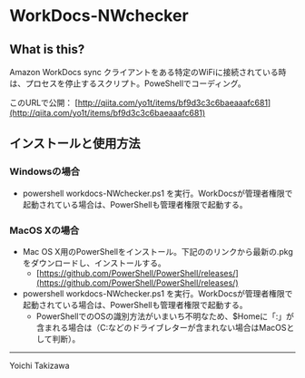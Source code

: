 # WorkDocs-NWchecker

## What is this?
Amazon WorkDocs sync クライアントをある特定のWiFiに接続されている時は、プロセスを停止するスクリプト。PoweShellでコーディング。

このURLで公開：
[http://qiita.com/yo1t/items/bf9d3c3c6baeaaafc681](http://qiita.com/yo1t/items/bf9d3c3c6baeaaafc681)


## インストールと使用方法
### Windowsの場合

- powershell workdocs-NWchecker.ps1 を実行。WorkDocsが管理者権限で起動されている場合は、PowerShellも管理者権限で起動する。


### MacOS Xの場合

- Mac OS X用のPowerShellをインストール。下記ののリンクから最新の.pkgをダウンロードし、インストールする。
  - [https://github.com/PowerShell/PowerShell/releases/](https://github.com/PowerShell/PowerShell/releases/)
- powershell workdocs-NWchecker.ps1 を実行。WorkDocsが管理者権限で起動されている場合は、PowerShellも管理者権限で起動する。
  - PowerShellでのOSの識別方法がいまいち不明なため、$Homeに「:」が含まれる場合は（C:などのドライブレターが含まれない場合はMacOSとして判断）。


---
Yoichi Takizawa
